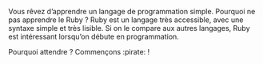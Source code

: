 Vous rêvez d’apprendre un langage de programmation simple.  Pourquoi ne pas apprendre le Ruby ? 
Ruby est un langage très accessible, avec une syntaxe simple et très lisible.
Si on le compare aux autres langages, Ruby est intéressant lorsqu’on débute en programmation.

Pourquoi attendre ? Commençons :pirate: !